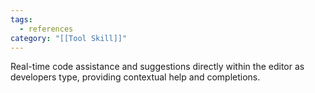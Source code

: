 ```yaml
---
tags:
  - references
category: "[[Tool Skill]]"
---
```


Real-time code assistance and suggestions directly within the editor as developers type, providing contextual help and completions.
